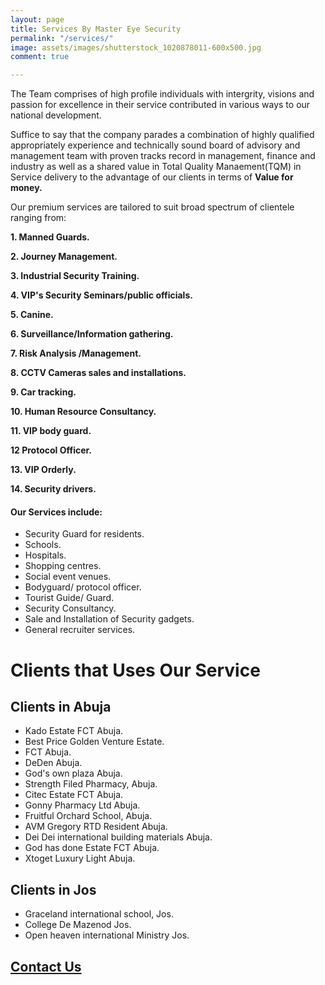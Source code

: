 ```yaml
---
layout: page
title: Services By Master Eye Security
permalink: "/services/"
image: assets/images/shutterstock_1020878011-600x500.jpg
comment: true

---
```


The Team comprises of high profile individuals with intergrity, visions and passion for excellence in their service contributed in various ways to our national development. 

Suffice to say that the company parades a combination of highly qualified appropriately experience and technically sound board of advisory and management team with proven tracks record in management, finance and industry as well as a shared value in Total Quality Manaement(TQM) in Service delivery to the advantage of our clients in terms of **Value for money.**

Our premium services are tailored to suit broad spectrum of clientele ranging from:

**1. Manned Guards.**

**2. Journey Management.**

**3. Industrial Security Training.**

**4. VIP's Security Seminars/public officials.**

**5. Canine.**

**6. Surveillance/Information gathering.**

**7. Risk Analysis /Management.**

**8. CCTV Cameras sales and installations.**

**9. Car tracking.**

**10. Human Resource Consultancy.**

**11. VIP body guard.** 

**12  Protocol Officer.**

**13. VIP Orderly.**

**14. Security drivers.**

#### Our Services include:

- Security Guard for residents.
- Schools.
- Hospitals.
- Shopping centres.
- Social event venues.
- Bodyguard/ protocol officer.
- Tourist Guide/ Guard.
- Security Consultancy.
- Sale and Installation of Security gadgets.
- General recruiter services.

# Clients that Uses Our Service
## Clients in Abuja
- Kado Estate FCT Abuja.
- Best Price Golden Venture Estate.
- FCT Abuja.
-  DeDen Abuja.
-  God's own plaza Abuja.
- Strength Filed Pharmacy, Abuja. 
- Citec Estate FCT Abuja. 
- Gonny Pharmacy Ltd Abuja.
- Fruitful Orchard School, Abuja.
- AVM Gregory RTD Resident Abuja.
- Dei Dei international building materials Abuja. 
- God has done Estate FCT Abuja.
- Xtoget Luxury Light Abuja.

## Clients in Jos
- Graceland international school, Jos.
- College De Mazenod Jos.
- Open heaven international Ministry Jos.

## [Contact Us](/contact)

